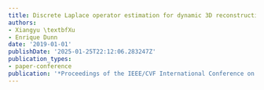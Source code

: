 ```yaml
---
title: Discrete Laplace operator estimation for dynamic 3D reconstruction
authors:
- Xiangyu \textbfXu
- Enrique Dunn
date: '2019-01-01'
publishDate: '2025-01-25T22:12:06.283247Z'
publication_types:
- paper-conference
publication: '*Proceedings of the IEEE/CVF International Conference on Computer Vision*'
---
```

